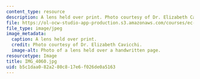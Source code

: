 ```yaml
---
content_type: resource
description: A lens held over print. Photo courtesy of Dr. Elizabeth Cavicchi.
file: https://ol-ocw-studio-app-production.s3.amazonaws.com/courses/ec-050-recreate-experiments-from-history-inform-the-future-from-the-past-galileo-january-iap-2010/b5c1daa082a280c817e6f026de0a5163_IMG_4060.jpg
file_type: image/jpeg
image_metadata:
  caption: A lens held over print.
  credit: Photo courtesy of Dr. Elizabeth Cavicchi.
  image-alt: Photo of a lens held over a handwritten page.
resourcetype: Image
title: IMG_4060.jpg
uid: b5c1daa0-82a2-80c8-17e6-f026de0a5163
---
```

